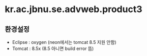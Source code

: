 # kr.ac.jbnu.se.advweb.product3  
## 환경설정  
* Eclipse : oxygen (neon에서는 tomcat 8.5 지원 안함)
* Tomcat : 8.5x (8.5 아니면 build error 뜸)
